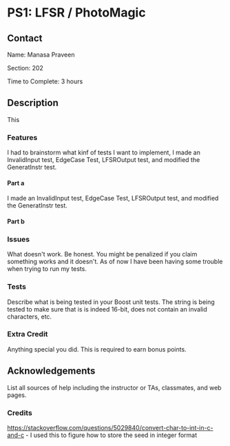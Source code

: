 # PS1: LFSR / PhotoMagic

## Contact
Name: Manasa Praveen

Section: 202

Time to Complete: 3 hours


## Description
This 

### Features
I had to brainstorm what kinf of tests I want to implement, I made an InvalidInput test, EdgeCase Test, LFSROutput test, and modified the GeneratInstr test.

#### Part a
I made an InvalidInput test, EdgeCase Test, LFSROutput test, and modified the GeneratInstr test.

#### Part b

### Issues
What doesn't work.  Be honest.  You might be penalized if you claim something works and it doesn't.
As of now I have been having some trouble when trying to run my tests.

### Tests
Describe what is being tested in your Boost unit tests.
The string is being tested to make sure that is is indeed 16-bit, does not contain an invalid characters, etc.

### Extra Credit
Anything special you did. This is required to earn bonus points.

## Acknowledgements
List all sources of help including the instructor or TAs, classmates, and web pages.

### Credits
https://stackoverflow.com/questions/5029840/convert-char-to-int-in-c-and-c  - I used this to figure how to store the seed in integer format
